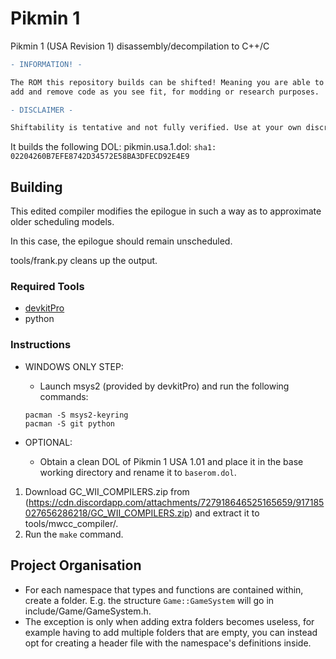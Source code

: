 # Pikmin 1
Pikmin 1 (USA Revision 1) disassembly/decompilation to C++/C

```diff
- INFORMATION! -

The ROM this repository builds can be shifted! Meaning you are able to now
add and remove code as you see fit, for modding or research purposes.

- DISCLAIMER -

Shiftability is tentative and not fully verified. Use at your own discretion.
```

It builds the following DOL:
pikmin.usa.1.dol: `sha1: 02204260B7EFE8742D34572E58BA3DFECD92E4E9`

## Building
This edited compiler modifies the epilogue in such a way as to approximate older scheduling models.

In this case, the epilogue should remain unscheduled.

tools/frank.py cleans up the output.

### Required Tools
* [devkitPro](https://devkitpro.org/wiki/Getting_Started)
* python

### Instructions

* WINDOWS ONLY STEP:
	- Launch msys2 (provided by devkitPro) and run the following commands: 
	
	```
	pacman -S msys2-keyring
	pacman -S git python
	```

* OPTIONAL:
	- Obtain a clean DOL of Pikmin 1 USA 1.01 and place it in the base working directory and rename it to `baserom.dol`.
	
1. Download GC_WII_COMPILERS.zip from (https://cdn.discordapp.com/attachments/727918646525165659/917185027656286218/GC_WII_COMPILERS.zip) and extract it to tools/mwcc_compiler/.
2. Run the `make` command.

## Project Organisation
- For each namespace that types and functions are contained within, create a folder. E.g. the structure `Game::GameSystem` will go in include/Game/GameSystem.h.
- The exception is only when adding extra folders becomes useless, for example having to add multiple folders that are empty, you can instead opt for creating a header file with the namespace's definitions inside.
